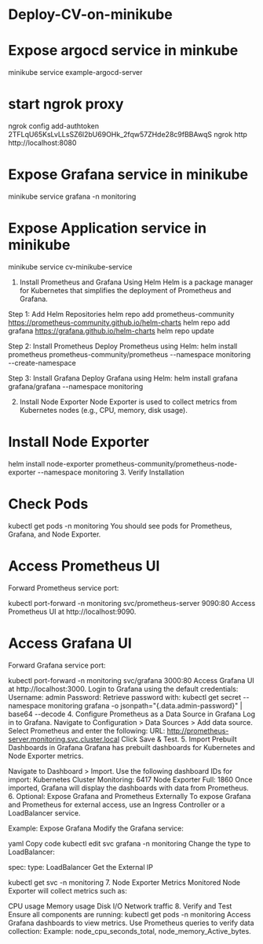 # Deploy-CV-on-minikube

# Expose argocd service in minkube
 minikube service example-argocd-server

# start ngrok proxy
 ngrok config add-authtoken 2TFLqU65KsLvLLsSZ6l2bU69OHk_2fqw57ZHde28c9fBBAwqS
 ngrok http http://localhost:8080

# Expose Grafana service in minikube
 minikube service grafana -n monitoring

# Expose Application service in minikube
 minikube service cv-minikube-service


1. Install Prometheus and Grafana Using Helm
Helm is a package manager for Kubernetes that simplifies the deployment of Prometheus and Grafana.

Step 1: Add Helm Repositories
helm repo add prometheus-community https://prometheus-community.github.io/helm-charts
helm repo add grafana https://grafana.github.io/helm-charts
helm repo update

Step 2: Install Prometheus
Deploy Prometheus using Helm:
helm install prometheus prometheus-community/prometheus --namespace monitoring --create-namespace

Step 3: Install Grafana
Deploy Grafana using Helm:
helm install grafana grafana/grafana --namespace monitoring

2. Install Node Exporter
Node Exporter is used to collect metrics from Kubernetes nodes (e.g., CPU, memory, disk usage).

# Install Node Exporter
helm install node-exporter prometheus-community/prometheus-node-exporter --namespace monitoring
3. Verify Installation
# Check Pods

kubectl get pods -n monitoring
You should see pods for Prometheus, Grafana, and Node Exporter.

# Access Prometheus UI
Forward Prometheus service port:

kubectl port-forward -n monitoring svc/prometheus-server 9090:80
Access Prometheus UI at http://localhost:9090.
# Access Grafana UI
Forward Grafana service port:

kubectl port-forward -n monitoring svc/grafana 3000:80
Access Grafana UI at http://localhost:3000.
Login to Grafana using the default credentials:
Username: admin
Password: Retrieve password with:
kubectl get secret --namespace monitoring grafana -o jsonpath="{.data.admin-password}" | base64 --decode
4. Configure Prometheus as a Data Source in Grafana
Log in to Grafana.
Navigate to Configuration > Data Sources > Add data source.
Select Prometheus and enter the following:
URL: http://prometheus-server.monitoring.svc.cluster.local
Click Save & Test.
5. Import Prebuilt Dashboards in Grafana
Grafana has prebuilt dashboards for Kubernetes and Node Exporter metrics.

Navigate to Dashboard > Import.
Use the following dashboard IDs for import:
Kubernetes Cluster Monitoring: 6417
Node Exporter Full: 1860
Once imported, Grafana will display the dashboards with data from Prometheus.
6. Optional: Expose Grafana and Prometheus Externally
To expose Grafana and Prometheus for external access, use an Ingress Controller or a LoadBalancer service.

Example: Expose Grafana
Modify the Grafana service:

yaml
Copy code
kubectl edit svc grafana -n monitoring
Change the type to LoadBalancer:

spec:
  type: LoadBalancer
Get the External IP

kubectl get svc -n monitoring
7. Node Exporter Metrics Monitored
Node Exporter will collect metrics such as:

CPU usage
Memory usage
Disk I/O
Network traffic
8. Verify and Test
Ensure all components are running:
kubectl get pods -n monitoring
Access Grafana dashboards to view metrics.
Use Prometheus queries to verify data collection:
Example: node_cpu_seconds_total, node_memory_Active_bytes.